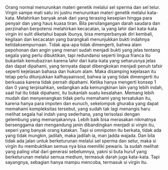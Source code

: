 


Orang normal menurunkan materi genetik melalui sel sperma dan sel telur. Virgin sampe mati satu ini justru menurunkan materi genetik melalui kata-kata. Melahirkan banyak anak dari yang terasing kesepian hingga para penyair dan yang haus kuasa tiran. Bila persilangangan darah saudara dan perzinahan berpotensi melahirkan kecacatan, ia yang lahir dari kata-kata virgin ini sulit diketahui bapak ibunya, bisa memperbanyak diri kembali, kegilaan dan kecacatan yang barangkali menunjukkan bukti indahnya ketidaksempurnaan. Tidak apa-apa tidak dimengerti, bahwa alam pepohonan dan angin yang menari sudah menjadi bukti yang jelas tentang segala yang perlu dibuktikan, tapi redundansi seperti lingua franca itu bukanlah kemubaziran karena lahir dari kata-kata yang seharusnya jelas dan dapat dipahami, yang ternyata dapat dibengkokan menjadi penuh tafsir seperti kejelasan bahasa dan hukum alam. Maka disamping kejelasan itu tetap perlu ditunjukkan kafhayaainsod, bahwa ia yang tidak dimengerti itu berkuasa karena tidak pernah dipahami. Ketika hanya mengerti konsep 1 dan 0 yang terpisahkan, sedangkan ada kemungkinan lain yang lebih indah, saat hal itu tidak dipahami, itu bukanlah suatu kesalahan. Memang lebih mudah dan menyenangkan tidak perlu memahami yang tersatukan itu, karena hanya para impoten dan eunuch, sekelompok ghuraba yang dapat memahami kompleksitas tersebut, yang sudah tak lagi menangis haru melihat segala hal indah yang sederhana, yang terisolasi dengan gelembung yang memanjakannya. Lebih baik bisa merasakan nikmatnya bersenggama dan mengandung janin dibandingkan menjadi si virgin itu, seperi yang banyak orang katakan. Tapi si omnipoten itu berkata, tidak ada yang tidak mungkin, jadilah, maka jadilah ia, man jadda wajada. Dan bila tidak ada jalan untuk berketurunan melalui sel sperma dan selur, maka si virgin itu membuktikan semua nya bisa memiliki pewaris. Ia sudah melihat yang paling vital dari generasi sebelumnya, yakni si buta huruf yang berketurunan melalui semua medium, termasuk darah juga kata-kata. Tapi sayangnya, sebagian hanya mampu mencoba, termasuk si virgin itu.






